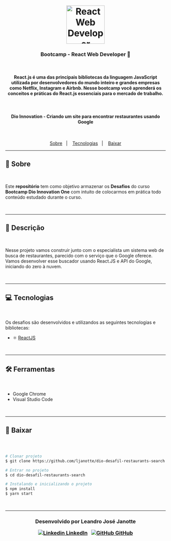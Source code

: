 <h1 align="center">
    <img alt="React Web Developer" src="https://hermes.digitalinnovation.one/tracks/320fdf33-1298-4ca7-8914-c4c1f2082d7c.png" width="120px" />
</h1>

<h3 align="center">
  Bootcamp - React Web Developer 🚀
</h3>

<br>

<h4 align="center">
React.js é uma das principais bibliotecas da linguagem JavaScript utilizada por desenvolvedores do mundo inteiro e grandes empresas como Netflix, Instagram e Airbnb. Nesse bootcamp você aprenderá os conceitos e práticas do React.js essenciais para o mercado de trabalho.
</h4>

<br>

<h4 align="center">
Dio Innovation - Criando um site para encontrar restaurantes usando Google
</h4>

<br>

<p align="center">
  <a href="https://github.com/ljanotte/dio-desafil-webappreact-covid19#-sobre">Sobre</a>&nbsp;&nbsp;&nbsp;|&nbsp;&nbsp;&nbsp;
  <a href="https://github.com/ljanotte/dio-desafil-webappreact-covid19#-tecnologias">Tecnologias</a>&nbsp;&nbsp;&nbsp;|&nbsp;&nbsp;&nbsp;
  <a href="https://github.com/ljanotte/dio-desafil-webappreact-covid19#-baixar">Baixar</a>
</p>

---

## 📝 Sobre 

<br>

Este **repositório** tem como objetivo armazenar os **Desafios** do curso **Bootcamp Dio Innovation One** com intuito de colocarmos em prática todo conteúdo estudado durante o curso.

<br>

---

## 📝 Descrição

<br>

 Nesse projeto vamos construir junto com o especialista um sistema web de busca de restaurantes, parecido com o serviço que o Google oferece. Vamos desenvolver esse buscador usando React.JS e API do Google, iniciando do zero à nuvem.

<br>

---

## 💻 Tecnologias 

<br>

Os desafios são desenvolvidos e utilizandos as seguintes tecnologias e bibliotecas:

- ⚛️ [ReactJS](https://reactjs.org/)

<br>

---

## 🛠 Ferramentas

<br>

- Google Chrome
- Visual Studio Code

<br>

---

## 💾 Baixar

<br>

```bash

# Clonar projeto
$ git clone https://github.com/ljanotte/dio-desafil-restaurants-search.git

# Entrar no projeto
$ cd dio-desafil-restaurants-search

# Instalando e inicializando o projeto
$ npm install
$ yarn start

```

<br>

---
<h3 align="center">

  Desenvolvido por Leandro José Janotte
  <br/>

  <a align="center">

   [![Linkedin](https://i.stack.imgur.com/gVE0j.png) LinkedIn](https://www.linkedin.com/in/leandrojanotte/)
&nbsp;
  [![GitHub](https://i.stack.imgur.com/tskMh.png) GitHub](https://github.com/ljanotte)
  </a>
</h3>